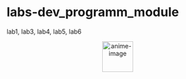 # labs-dev_programm_module 
lab1, lab3, lab4, lab5, lab6

<div align="center">
<img src="https://media.tenor.com/cZCGGNbpWskAAAAi/miyulily-vtuber.gif" title="anime-image" width="70px"/>
</div>
